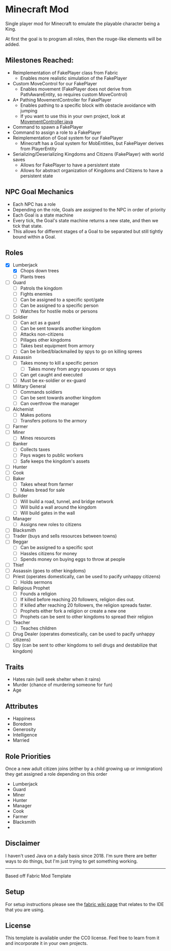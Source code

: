 # Minecraft Mod

Single player mod for Minecraft to emulate the playable character being a King.

At first the goal is to program all roles, then the rouge-like elements will be added.

## Milestones Reached:

- Reimplementation of FakePlayer class from Fabric
  - Enables more realistic simulation of the FakePlayer
- Custom MoveControl for our FakePlayer
  - Enables movement (FakePlayer does not derive from PathAwareEntity, so requires custom MoveControl)
- A* Pathing MovementController for FakePlayer
  - Enables pathing to a specific block with obstacle avoidance with jumping
  - If you want to use this in your own project, look at [MovementController.java](src/main/java/com/example/npcs/MovementController.java)
- Command to spawn a FakePlayer
- Command to assign a role to a FakePlayer
- Reimplementation of Goal system for our FakePlayer
  - Minecraft has a Goal system for MobEntities, but FakePlayer derives from PlayerEntity
- Serializing/Deserializing Kingdoms and Citizens (FakePlayer) with world saves
  - Allows for FakePlayer to have a persistent state
  - Allows for abstract organization of Kingdoms and Citizens to have a persistent state


## NPC Goal Mechanics

- Each NPC has a role
- Depending on the role, Goals are assigned to the NPC in order of priority
- Each Goal is a state machine
- Every tick, the Goal's state machine returns a new state, and then we tick that state.
- This allows for different stages of a Goal to be separated but still tightly bound within a Goal.


## Roles

- [x] Lumberjack
  - [x] Chops down trees
  - [ ] Plants trees
- [ ] Guard
    - [ ] Patrols the kingdom
    - [ ] Fights enemies
    - [ ] Can be assigned to a specific spot/gate
    - [ ] Can be assigned to a specific person
    - [ ] Watches for hostile mobs or persons
- [ ] Soldier
  - [ ] Can act as a guard
  - [ ] Can be sent towards another kingdom
  - [ ] Attacks non-citizens
  - [ ] Pillages other kingdoms
  - [ ] Takes best equipment from armory
  - [ ] Can be bribed/blackmailed by spys to go on killing sprees
- [ ] Assassin
  - [ ] Takes money to kill a specific person
    - [ ] Takes money from angry spouses or spys
  - [ ] Can get caught and executed
  - [ ] Must be ex-soldier or ex-guard
- [ ] Military General
  - [ ] Commands soldiers
  - [ ] Can be sent towards another kingdom
  - [ ] Can overthrow the manager
- [ ] Alchemist
  - [ ] Makes potions
  - [ ] Transfers potions to the armory
- [ ] Farmer
- [ ] Miner
  - [ ] Mines resources
- [ ] Banker
  - [ ] Collects taxes
  - [ ] Pays wages to public workers
  - [ ] Safe keeps the kingdom's assets
- [ ] Hunter
- [ ] Cook
- [ ] Baker
  - [ ] Takes wheat from farmer
  - [ ] Makes bread for sale
- [ ] Builder
  - [ ] Will build a road, tunnel, and bridge network
  - [ ] Will build a wall around the kingdom
  - [ ] Will build gates in the wall
- [ ] Manager
  - [ ] Assigns new roles to citizens
- [ ] Blacksmith
- [ ] Trader (buys and sells resources between towns)
- [ ] Beggar
  - [ ] Can be assigned to a specific spot
  - [ ] Hassles citizens for money
  - [ ] Spends money on buying eggs to throw at people
- [ ] Thief
- [ ] Assassin (goes to other kingdoms)
- [ ] Priest (operates domestically, can be used to pacify unhappy citizens)
  - [ ] Holds sermons
- [ ] Religious Prophet
  - [ ] Founds a religion
  - [ ] If killed before reaching 20 followers, religion dies out.
  - [ ] If killed after reaching 20 followers, the religion spreads faster.
  - [ ] Prophets either fork a religion or create a new one
  - [ ] Prophets can be sent to other kingdoms to spread their religion
- [ ] Teacher
  - [ ] Teaches children
- [ ] Drug Dealer (operates domestically, can be used to pacify unhappy citizens)
- [ ] Spy (can be sent to other kingdoms to sell drugs and destabilize that kingdom)

## Traits

- Hates rain (will seek shelter when it rains)
- Murder (chance of murdering someone for fun)
- Age

## Attributes

- Happiness
- Boredom
- Generosity
- Intelligence
- Married

## Role Priorities

Once a new adult citizen joins (either by a child growing up or immigration) they
get assigned a role depending on this order

- Lumberjack
- Guard
- Miner
- Hunter
- Manager
- Cook
- Farmer
- Blacksmith
- 


## Disclaimer

I haven't used Java on a daily basis since 2018. 
I'm sure there are better ways to do things, but I'm just trying to get something working.

---

Based off Fabric Mod Template

## Setup

For setup instructions please see the [fabric wiki page](https://fabricmc.net/wiki/tutorial:setup) that relates to the IDE that you are using.

## License

This template is available under the CC0 license. Feel free to learn from it and incorporate it in your own projects.
